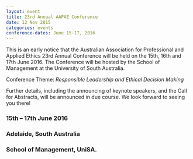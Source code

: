 ```yaml
---
layout: event
title: 23rd Annual AAPAE Conference
date: 12 Nov 2015
categories: events
conference-dates: June 15-17, 2016
---
```


This is an early notice that the Australian Association for Professional and Applied Ethics 23rd Annual Conference will be held on the 15th, 16th and 17th June 2016. The Conference will be hosted by the School of Management at the University of South Australia.

Conference Theme: *Responsible Leadership and Ethical Decision Making*

Further details, including the announcing of keynote speakers, and the Call for Abstracts, will be announced in due course.
We look forward to seeing you there!

### 15th – 17th June 2016

### Adelaide, South Australia

### School of Management, UniSA.
